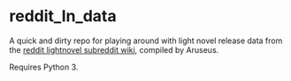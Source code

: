 # reddit_ln_data

A quick and dirty repo for playing around with light novel release data from the [reddit lightnovel subreddit wiki](https://www.reddit.com/r/LightNovels/wiki/upcomingreleases#wiki_previous_years), compiled by Aruseus.

Requires Python 3.
